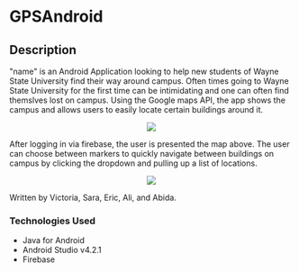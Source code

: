 # GPSAndroid
## Description
"name" is an Android Application looking to help new students of Wayne State University find their way around campus. Often times going to Wayne State University for the first time can be intimidating and one can often find themslves lost on campus. Using the Google maps API, the app shows the campus and allows users to easily locate certain buildings around it.
<p align="center">
  <img src="https://user-images.githubusercontent.com/84817034/127062328-bd1498cc-499f-4834-b2e5-9db51e80b6b2.png">
</p>
After logging in via firebase, the user is presented the map above. The user can choose between markers to quickly navigate between buildings on campus by clicking the dropdown and pulling up a list of locations.
<p align="center">
  <img src="https://user-images.githubusercontent.com/84817034/127064608-cbba7934-2408-4194-8f78-768af796ccc2.png">
</p>

Written by Victoria, Sara, Eric, Ali, and Abida.

### Technologies Used
- Java for Android
- Android Studio v4.2.1
- Firebase
